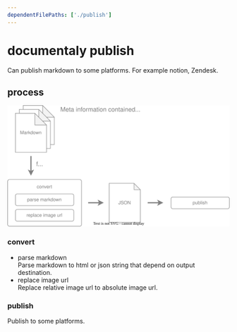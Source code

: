 ```yaml
---
dependentFilePaths: ['./publish']
---
```


# documentaly publish

Can publish markdown to some platforms. For example notion, Zendesk.

## process

![publish process](./images/publish-process.drawio.svg)

### convert
- parse markdown<br>Parse markdown to html or json string that depend on output destination.
- replace image url<br>Replace relative image url to absolute image url.

### publish
Publish to some platforms.
